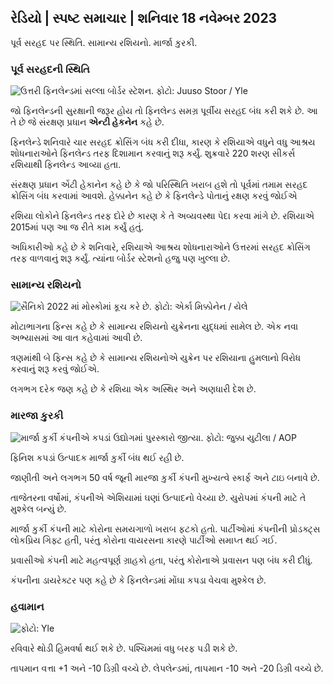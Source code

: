 ## રેડિયો \| સ્પષ્ટ સમાચાર \| શનિવાર 18 નવેમ્બર 2023

પૂર્વ સરહદ પર સ્થિતિ. સામાન્ય રશિયનો. માર્જા કુરકી.

### પૂર્વ સરહદની સ્થિતિ

![ઉત્તરી ફિનલેન્ડમાં સલ્લા બોર્ડર સ્ટેશન. ફોટો: Juuso Stoor / Yle](https://images.cdn.yle.fi/image/upload/c_crop,h_3033,w_5392,x_0,y_144/ar_1.777777777777777,c_fill,g_faces,h/1577777777777777777777777777777777777777777777777777777777777777777777777777777777777777777777777777777777777777777,c_fill,g_faces,h/15_01/0/150q_auto:eco/f_auto/fl_lossy/v1700230392/39-1202451655773834805e)

જો ફિનલેન્ડની સુરક્ષાની જરૂર હોય તો ફિનલેન્ડ સમગ્ર પૂર્વીય સરહદ બંધ કરી શકે છે. આ તે છે જે સંરક્ષણ પ્રધાન **એન્ટી હેકનેન** કહે છે.

ફિનલેન્ડે શનિવારે ચાર સરહદ ક્રોસિંગ બંધ કરી દીધા, કારણ કે રશિયાએ વધુને વધુ આશ્રય શોધનારાઓને ફિનલેન્ડ તરફ દિશામાન કરવાનું શરૂ કર્યું. શુક્રવારે 220 શરણ સીકર્સ રશિયાથી ફિનલેન્ડ આવ્યા હતા.

સંરક્ષણ પ્રધાન એંટી હેકાનેન કહે છે કે જો પરિસ્થિતિ ખરાબ હશે તો પૂર્વમાં તમામ સરહદ ક્રોસિંગ બંધ કરવામાં આવશે. હેક્કાનેન કહે છે કે ફિનલેન્ડે પોતાનું રક્ષણ કરવું જોઈએ

રશિયા લોકોને ફિનલેન્ડ તરફ દોરે છે કારણ કે તે અવ્યવસ્થા પેદા કરવા માંગે છે. રશિયાએ 2015માં પણ આ જ રીતે કામ કર્યું હતું.

અધિકારીઓ કહે છે કે શનિવારે, રશિયાએ આશ્રય શોધનારાઓને ઉત્તરમાં સરહદ ક્રોસિંગ તરફ વાળવાનું શરૂ કર્યું. ત્યાંના બોર્ડર સ્ટેશનો હજુ પણ ખુલ્લા છે.

### સામાન્ય રશિયનો

![સૈનિકો 2022 માં મોસ્કોમાં કૂચ કરે છે. ફોટો: એર્કા મિક્કોનેન / યેલે](https://images.cdn.yle.fi/image/upload/c_crop,h_2250,w_4000,x_0,y_620/ar_1.7777777777c,77777c,7777c,7777c,h_675,w_1200/dpr_1.0/q_auto:eco/f_auto/fl_lossy/v1652081791/39-9521386278c4035763b)

મોટાભાગના ફિન્સ કહે છે કે સામાન્ય રશિયનો યુક્રેનના યુદ્ધમાં સામેલ છે. એક નવા અભ્યાસમાં આ વાત કહેવામાં આવી છે.

ત્રણમાંથી બે ફિન્સ કહે છે કે સામાન્ય રશિયનોએ યુક્રેન પર રશિયાના હુમલાનો વિરોધ કરવાનું શરૂ કરવું જોઈએ.

લગભગ દરેક જણ કહે છે કે રશિયા એક અસ્થિર અને અણધારી દેશ છે.

### મારજા કુરકી

![માર્જા કુર્કી કંપનીએ કપડાં ઉદ્યોગમાં પુરસ્કારો જીત્યા. ફોટો: જુક્કા યુટીલા / AOP](https://images.cdn.yle.fi/image/upload/c_crop,h_2089,w_3715,x_1,y_0/ar_1.777777777777777,c_fill,g_faces,h_675,h/1201,c_fillq_auto:eco/f_auto/fl_lossy/v1700215518/39-120216565573a69289c3)

ફિનિશ કપડાં ઉત્પાદક માર્જા કુર્કી બંધ થઈ રહી છે.

જાણીતી અને લગભગ 50 વર્ષ જૂની મારજા કુર્કી કંપની મુખ્યત્વે સ્કાર્ફ અને ટાઇ બનાવે છે.

તાજેતરના વર્ષોમાં, કંપનીએ એશિયામાં ઘણાં ઉત્પાદનો વેચ્યા છે. યુરોપમાં કંપની માટે તે મુશ્કેલ બન્યું છે.

માર્જા કુર્કી કંપની માટે કોરોના સમયગાળો ખરાબ ફટકો હતો. પાર્ટીઓમાં કંપનીની પ્રોડક્ટ્સ લોકપ્રિય ગિફ્ટ હતી, પરંતુ કોરોના વાયરસના કારણે પાર્ટીઓ સમાપ્ત થઈ ગઈ.

પ્રવાસીઓ કંપની માટે મહત્વપૂર્ણ ગ્રાહકો હતા, પરંતુ કોરોનાએ પ્રવાસન પણ બંધ કરી દીધું.

કંપનીના ડાયરેક્ટર પણ કહે છે કે ફિનલેન્ડમાં મોંઘા કપડા વેચવા મુશ્કેલ છે.

### હવામાન

![ ફોટો: Yle](https://images.cdn.yle.fi/image/upload/c_crop,h_1080,w_1919,x_0,y_0/ar_1.7777777777777777,c_fill,g_faces,h_675,w/p_1200/1200:eco/f_auto/fl_lossy/v1700323494/39-12028456558e083321cf)

રવિવારે થોડી હિમવર્ષા થઈ શકે છે. પશ્ચિમમાં વધુ બરફ પડી શકે છે.

તાપમાન વત્તા +1 અને -10 ડિગ્રી વચ્ચે છે. લેપલેન્ડમાં, તાપમાન -10 અને -20 ડિગ્રી વચ્ચે છે.